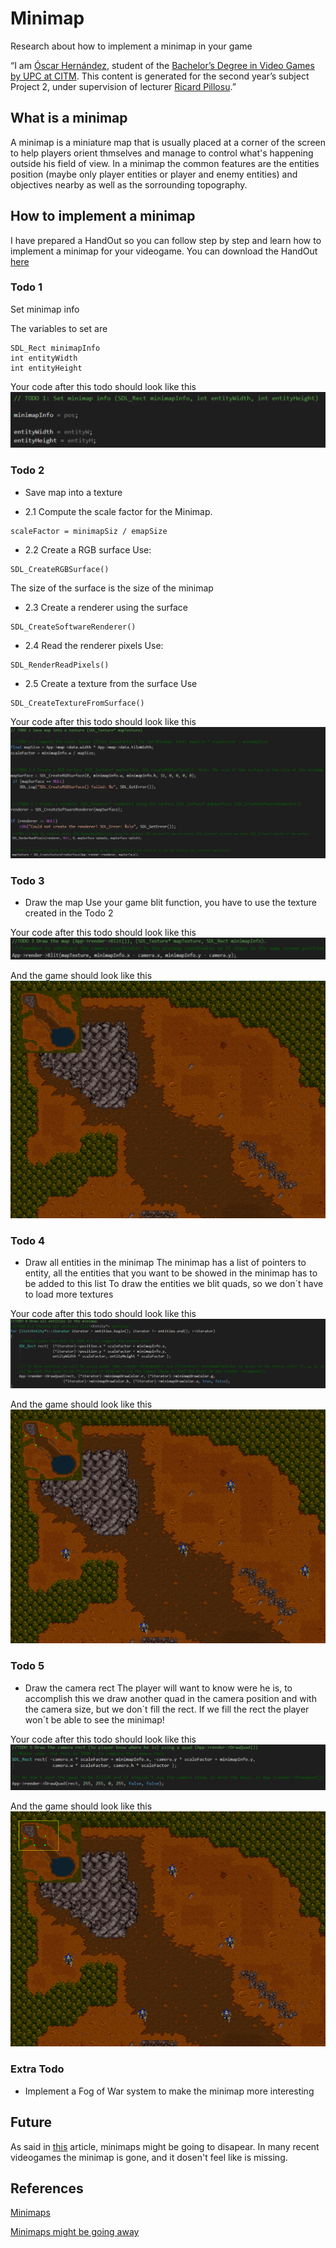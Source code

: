 # Minimap

Research about how to implement a minimap in your game


“I am [Óscar Hernández](https://www.linkedin.com/in/oscar-hernandez-73b224161), student of the
[Bachelor’s Degree in Video Games by UPC at CITM](https://www.citm.upc.edu/ing/estudis/graus-videojocs).
This content is generated for the second year’s subject Project 2, under supervision of lecturer
[Ricard Pillosu](https://es.linkedin.com/in/ricardpillosu).”

## What is a minimap

A minimap is a miniature map that is usually placed at a corner of the screen to help players orient thmselves and manage to control what's happening outside his field of view. In a minimap the common features are the entities position (maybe only player entities or player and enemy entities) and objectives nearby as well as the sorrounding topography.

## How to implement a minimap

I have prepared a HandOut so you can follow step by step and learn how to implement a minimap for your videogame.
You can download the HandOut [here](https://github.com/OscarHernandezG/MinimapTestbed/archive/HandOut.zip)

### Todo 1
Set minimap info

The variables to set are 
```
SDL_Rect minimapInfo 
int entityWidth	
int entityHeight
```
Your code after this todo should look like this 
![Todo 1](https://raw.githubusercontent.com/OscarHernandezG/MinimapTestbed/master/docs/images/todo1.png)

### Todo 2

- Save map into a texture 

- 2.1 Compute the scale factor for the Minimap.</br>
```
scaleFactor = minimapSiz / emapSize
```
- 2.2 Create a RGB surface
Use:
```
SDL_CreateRGBSurface()
```
The size of the surface is the size of the minimap

- 2.3 Create a renderer using the surface
```
SDL_CreateSoftwareRenderer()
```
- 2.4 Read the renderer pixels 
Use:
```
SDL_RenderReadPixels()
```
- 2.5 Create a texture from the surface 
Use
```
SDL_CreateTextureFromSurface()
```
Your code after this todo should look like this 
![Todo 2](https://raw.githubusercontent.com/OscarHernandezG/MinimapTestbed/master/docs/images/todo2.png)

### Todo 3
- Draw the map
Use your game blit function, you have to use the texture created in the Todo 2


Your code after this todo should look like this 
![Todo 3](https://raw.githubusercontent.com/OscarHernandezG/MinimapTestbed/master/docs/images/todo3.png)

And the game should look like this
![Todo 3 done](https://raw.githubusercontent.com/OscarHernandezG/MinimapTestbed/master/docs/images/todo3_done.png)

### Todo 4
- Draw all entities in the minimap
The minimap has a list of pointers to entity, all the entities that you want to be showed in the minimap has to be added to this list
To draw the entities we blit quads, so we don´t have to load more textures 

Your code after this todo should look like this 
![Todo 4](https://raw.githubusercontent.com/OscarHernandezG/MinimapTestbed/master/docs/images/todo4.png)

And the game should look like this
![Todo 4 done](https://raw.githubusercontent.com/OscarHernandezG/MinimapTestbed/master/docs/images/todo4_done.png)

### Todo 5
- Draw the camera rect
The player will want to know were he is, to accomplish this we draw another quad in the camera position and with the camera size, but we don´t fill the rect. If we fill the rect the player won´t be able to see the minimap!

Your code after this todo should look like this 
![Todo 5](https://raw.githubusercontent.com/OscarHernandezG/MinimapTestbed/master/docs/images/todo5.png)

And the game should look like this
![Todo 5 done](https://raw.githubusercontent.com/OscarHernandezG/MinimapTestbed/master/docs/images/todo5_done.png)

### Extra Todo
- Implement a Fog of War system to make the minimap more interesting

## Future
As said in [this](https://kotaku.com/video-game-mini-maps-might-finally-be-going-away-1820011897) article, minimaps might be going to disapear. In many recent videogames the minimap is gone, and it dosen't feel like is missing.


## References
[Minimaps](https://en.wikipedia.org/wiki/Mini-map)

[Minimaps might be going away](https://kotaku.com/video-game-mini-maps-might-finally-be-going-away-1820011897)

